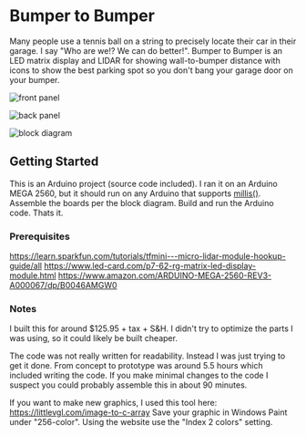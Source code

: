# Bumper to Bumper

Many people use a tennis ball on a string to precisely locate their car in their garage. I say "Who are we!? We can do better!". Bumper to Bumper is an LED matrix display and LIDAR for showing wall-to-bumper distance with icons to show the best parking spot so you don't bang your garage door on your bumper.

![front panel](front.jpg|width=640)

![back panel](back.jpg|width=640)

![block diagram](block-diagram.png|width=800)

## Getting Started

This is an Arduino project (source code included). I ran it on an Arduino MEGA 2560, but it should run on any Arduino that supports [millis()](https://www.arduino.cc/reference/en/language/functions/time/millis/). Assemble the boards per the block diagram. Build and run the Arduino code. Thats it.

### Prerequisites

https://learn.sparkfun.com/tutorials/tfmini---micro-lidar-module-hookup-guide/all
https://www.led-card.com/p7-62-rg-matrix-led-display-module.html
https://www.amazon.com/ARDUINO-MEGA-2560-REV3-A000067/dp/B0046AMGW0


### Notes

I built this for around $125.95 + tax + S&H. I didn't try to optimize the parts I was using, so it could likely be built cheaper.

The code was not really written for readability. Instead I was just trying to get it done. From concept to prototype was around 5.5 hours which included writing the code. If you make minimal changes to the code I suspect you could probably assemble this in about 90 minutes.

If you want to make new graphics, I used this tool here: https://littlevgl.com/image-to-c-array Save your graphic in Windows Paint under "256-color". Using the website use the "Index 2 colors" setting.
